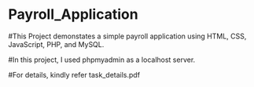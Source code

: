 # Payroll_Application

#This Project demonstates a simple payroll application using HTML, CSS, JavaScript, PHP, and MySQL.

#In this project, I used phpmyadmin as a localhost server.

#For details, kindly refer task_details.pdf
